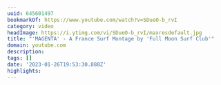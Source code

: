 ```yaml
---
uuid: 645601497
bookmarkOf: https://www.youtube.com/watch?v=SDueO-b_rvI
category: video
headImage: https://i.ytimg.com/vi/SDueO-b_rvI/maxresdefault.jpg
title: "'MAGENTA' - A France Surf Montage by 'Full Moon Surf Club'"
domain: youtube.com
description:
tags: []
date: '2023-01-26T19:53:30.888Z'
highlights:
---
```




